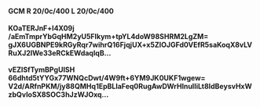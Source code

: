 #### GCM R 20/0c/400 L 20/0c/400
**KOaTERJnF+l4X09j**<br/>**/aEmTmprYbGqHM2yU5FIkym+tpYL4doW98SHRM2LgZM=**<br/>**gJX6UGBNPE9kRGyRqr7wihrQ16FjqjUX+x5ZIOJGFd0VEfR5saKoqX8vLVRuXJ2lWe33eRCkEWdaqIqB...**<br/><br/>
**vEZISfTymBPgUISH**<br/>**66dhtd5tYYGx77WNQcDwt/4W9ft+6YM9JK0UKF1wgew=**<br/>**V2d/ARfnPKM/jy88QMHq1EpBLlaFeq0RugAwDWrHlnuIIiLt8IdBeysvHxWzbQvIoSX8SOC3hJzWJOxq...**